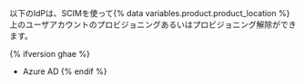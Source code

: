 以下のIdPは、SCIMを使って{% data variables.product.product_location %}上のユーザアカウントのプロビジョニングあるいはプロビジョニング解除ができます。

{% ifversion ghae %}
- Azure AD
{% endif %}
